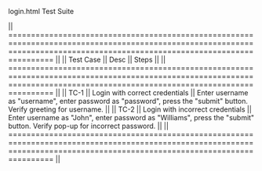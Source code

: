 login.html Test Suite

|| ============================================================================================================================================================================ ||
|| Test Case || Desc                                || Steps                                                                                                                    ||
|| ============================================================================================================================================================================ ||
|| TC-1      || Login with correct credentials      || Enter username as "username", enter password as "password", press the "submit" button. Verify greeting for username.     ||
|| TC-2      || Login with incorrect credentials    || Enter username as "John", enter password as "Williams", press the "submit" button. Verify pop-up for incorrect password. ||
|| ============================================================================================================================================================================ ||